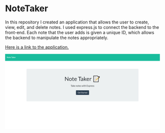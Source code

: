 # NoteTaker

In this repository I created an application that allows the user to create, view, edit, and delete notes. I used express.js to connect the backend to the front-end. Each note that the user adds is given a unique ID, which allows the backend to manipulate the notes appropriately.

[Here is a link to the application.](https://arcane-wave-00595.herokuapp.com/)

![Note Taker](notetaker.png)
